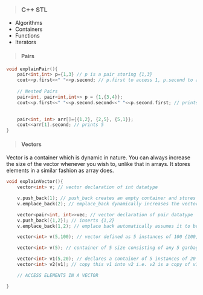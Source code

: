 > ### C++ STL

- Algorithms
- Containers
- Functions
- Iterators

> #### Pairs

```c++
void explainPair(){
    pair<int,int> p={1,3} // p is a pair storing {1,3}
    cout<<p.first<<" "<<p.second; // p.first to access 1, p.second to access 3
    
    // Nested Pairs
    pair<int, pair<int,int>> p = {1,{3,4}};
    cout<<p.first<<" "<<p.second.second<<" "<<p.second.first; // prints 1 4 3
    

    pair<int, int> arr[]={{1,2}, {2,5}, {5,1}};
    cout<<arr[1].second; // prints 5
}
```

> #### Vectors

Vector is a container which is dynamic in nature. You can always increase the size of the vector whenever you wish to, unlike that in arrays. It stores elements in a similar fashion as array does. 

```c++
void explainVector(){
    vector<int> v; // vector declaration of int datatype

    v.push_back(1); // push_back creates an empty container and stores 1 in it {} -> {1}
    v.emplace_back(2); // emplace_back dynamically increases the vector size and thus becomes {1,2}

    vector<pair<int, int>>vec; // vector declaration of pair datatype
    v.push_back({1,2}); // inserts {1,2}
    v.emplace_back(1,2); // emplace back automatically assumes it to be a pair and inserts into the vector you have defined

    vector<int> v(5,100); // vector defined as 5 instances of 100 {100, 100, 100, 100, 100}

    vector<int> v(5); // container of 5 size consisting of any 5 garbage values is declared {0,0,0,0,0}

    vector<int> v1(5,20); // declares a container of 5 instances of 20 i.e. {20, 20, 20, 20, 20}
    vector<int> v2(v1); // copy this v1 into v2 i.e. v2 is a copy of v1 {20, 20, 20, 20, 20}

    // ACCESS ELEMENTS IN A VECTOR

}
```



